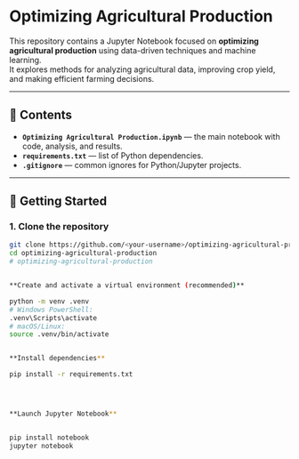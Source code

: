 # Optimizing Agricultural Production

This repository contains a Jupyter Notebook focused on **optimizing agricultural production** using data-driven techniques and machine learning.  
It explores methods for analyzing agricultural data, improving crop yield, and making efficient farming decisions.

---

## 📂 Contents
- **`Optimizing Agricultural Production.ipynb`** — the main notebook with code, analysis, and results.
- **`requirements.txt`** — list of Python dependencies.
- **`.gitignore`** — common ignores for Python/Jupyter projects.

---

## 🚀 Getting Started

### 1. Clone the repository
```bash
git clone https://github.com/<your-username>/optimizing-agricultural-production.git
cd optimizing-agricultural-production
# optimizing-agricultural-production


**Create and activate a virtual environment (recommended)**

python -m venv .venv
# Windows PowerShell:
.venv\Scripts\activate
# macOS/Linux:
source .venv/bin/activate


**Install dependencies**

pip install -r requirements.txt




**Launch Jupyter Notebook**


pip install notebook
jupyter notebook
